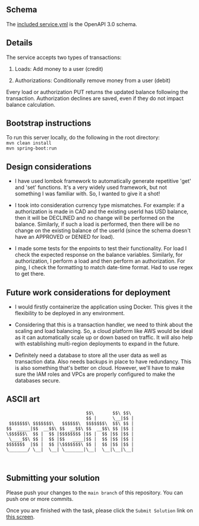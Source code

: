 

## Schema

The [included service.yml](service.yml) is the OpenAPI 3.0 schema.

## Details

The service accepts two types of transactions:

1. Loads: Add money to a user (credit)

2. Authorizations: Conditionally remove money from a user (debit)

Every load or authorization PUT returns the updated balance following the transaction. Authorization declines are saved, even if they do not impact balance calculation.

## Bootstrap instructions

To run this server locally, do the following in the root directory:  
`mvn clean install`  
`mvn spring-boot:run`

## Design considerations

- I have used lombok framework to automatically generate repetitive 'get' and 'set' functions. It's a very widely used framework, but not something I was familiar with. So, I wanted to give it a shot!

- I took into consideration currency type mismatches. For example: if a authorization is made in CAD and the existing userId has USD balance, then it will be DECLINED and no change will be performed on the balance. Similarly, if such a load is performed, then there will be no change on the existing balance of the userId (since the schema doesn't have an APPROVED or DENIED for load).

- I made some tests for the enpoints to test their functionality. For load I check the expected response on the balance variables. Similarly, for authorization, I perform a load and then perform an authorization. For ping, I check the formatting to match date-time format. Had to use regex to get there.

## Future work considerations for deployment

- I would firstly containerize the application using Docker. This gives it the flexibility to be deployed in any environment.

- Considering that this is a transaction handler, we need to think about the scaling and load balancing. So, a cloud platform like AWS would be ideal as it can automatically scale up or down based on traffic. It will also help with establishing multi-region deployments to expand in the future.

- Definitely need a database to store all the user data as well as transaction data. Also needs backups in place to have redundancy. This is also something that's better on cloud. However, we'll have to make sure the IAM roles and VPCs are properly configured to make the databases secure.

## ASCII art

```
                              $$\       $$\ $$\
                              $$ |      \__|$$ |
 $$$$$$$\ $$$$$$$\   $$$$$$\  $$$$$$$\  $$\ $$ |
$$  _____|$$  __$$\ $$  __$$\ $$  __$$\ $$ |$$ |
\$$$$$$\  $$ |  $$ |$$$$$$$$ |$$ |  $$ |$$ |$$ |
 \____$$\ $$ |  $$ |$$   ____|$$ |  $$ |$$ |$$ |
$$$$$$$  |$$ |  $$ |\$$$$$$$\ $$ |  $$ |$$ |$$ |
\_______/ \__|  \__| \_______|\__|  \__|\__|\__|



```


## Submitting your solution

Please push your changes to the `main branch` of this repository. You can push one or more commits. <br>

Once you are finished with the task, please click the `Submit Solution` link on <a href="https://app.codescreen.com/candidate/c6007a5c-16c9-4f6c-9538-260926342829" target="_blank">this screen</a>.
